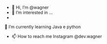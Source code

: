 - 👋 Hi, I’m @wagner
- 👀 I’m interested in ...
-
🌱 I’m currently learning  Java e python
- 📫 How to reach me Instagram @dev.wagner

<!---
teCoisas/teCoisas is a ✨ special ✨ repository because its `README.md` (this file) appears on your GitHub profile.
You can click the Preview link to take a look at your changes.
--->
